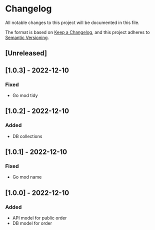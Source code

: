 # Changelog

All notable changes to this project will be documented in this file.

The format is based on [Keep a Changelog](https://keepachangelog.com/en/1.0.0/),
and this project adheres to [Semantic Versioning](https://semver.org/spec/v2.0.0.html).

## [Unreleased]

## [1.0.3] - 2022-12-10
### Fixed
- Go mod tidy

## [1.0.2] - 2022-12-10
### Added
- DB collections

## [1.0.1] - 2022-12-10
### Fixed
- Go mod name

## [1.0.0] - 2022-12-10
### Added 
- API model for public order
- DB model for order

